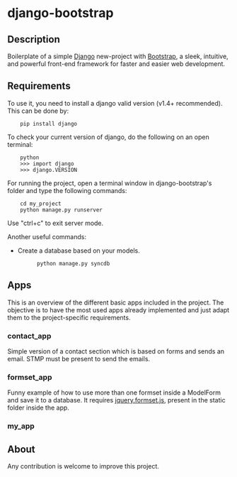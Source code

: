 django-bootstrap
================

Description
-----------
Boilerplate of a simple [Django](https://www.djangoproject.com/) new-project with [Bootstrap](http://twitter.github.com/bootstrap/), a sleek, intuitive, and powerful front-end framework for faster and easier web development.

Requirements
------------
To use it, you need to install a django valid version (v1.4+ recommended). This can be done by:

        pip install django

To check your current version of django, do the following on an open terminal:

        python
        >>> import django
        >>> django.VERSION
        
For running the project, open a terminal window in django-bootstrap's folder and type the following commands:

        cd my_project
        python manage.py runserver
        
Use "ctrl+c" to exit server mode.

Another useful commands:

* Create a database based on your models.

            python manage.py syncdb
        
Apps
----
This is an overview of the different basic apps included in the project. The objective is to have the most used apps already implemented and just adapt them to the project-specific requirements.

### contact_app
Simple version of a contact section which is based on forms and sends an email.
STMP must be present to send the emails.

### formset_app
Funny example of how to use more than one formset inside a ModelForm and save it to a database. It requires [jquery.formset.js](http://code.google.com/p/django-dynamic-formset/), present in the static folder inside the app.

### my_app
        
About
-----
Any contribution is welcome to improve this project.
